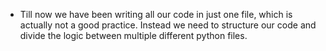 * Till now we have been writing all our code in just one file, which is actually not a good practice. Instead we need to structure our code and divide the logic between multiple different python files.
